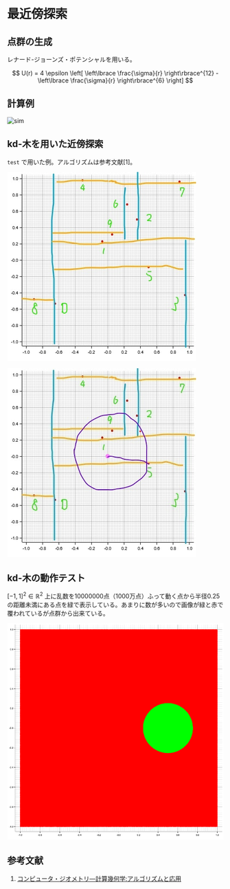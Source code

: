 # 最近傍探索

## 点群の生成

レナード-ジョーンズ・ポテンシャルを用いる。

$$
U(r) = 4 \epsilon \left[ \left\lbrace \frac{\sigma}{r} \right\rbrace^{12} - \left\lbrace \frac{\sigma}{r} \right\rbrace^{6} \right]
$$

## 計算例

![sim](images/sim.png)

## kd-木を用いた近傍探索

`test` で用いた例。アルゴリズムは参考文献[1]。

![](images/debug-01.jpg)

![](images/debug-02.jpg)

## kd-木の動作テスト

$[-1,1]^2 \in \mathbb{R}^2$ 上に乱数を10000000点（1000万点）ふって動く点から半径0.25の距離未満にある点を緑で表示している。あまりに数が多いので画像が緑と赤で覆われているが点群から出来ている。

![](images/10e7.png)

## 参考文献

1. [コンピュータ・ジオメトリ―計算幾何学:アルゴリズムと応用](https://www.kindaikagaku.co.jp/book_list/detail/9784764903883/)